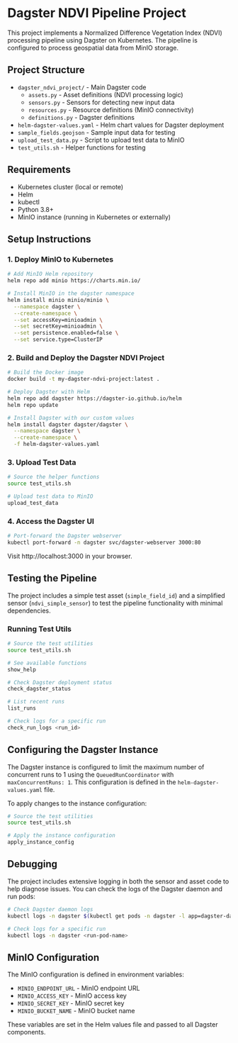 # Dagster NDVI Pipeline Project

This project implements a Normalized Difference Vegetation Index (NDVI) processing pipeline using Dagster on Kubernetes. The pipeline is configured to process geospatial data from MinIO storage.

## Project Structure

- `dagster_ndvi_project/` - Main Dagster code
  - `assets.py` - Asset definitions (NDVI processing logic)
  - `sensors.py` - Sensors for detecting new input data
  - `resources.py` - Resource definitions (MinIO connectivity)
  - `definitions.py` - Dagster definitions
- `helm-dagster-values.yaml` - Helm chart values for Dagster deployment
- `sample_fields.geojson` - Sample input data for testing
- `upload_test_data.py` - Script to upload test data to MinIO
- `test_utils.sh` - Helper functions for testing

## Requirements

- Kubernetes cluster (local or remote)
- Helm
- kubectl
- Python 3.8+
- MinIO instance (running in Kubernetes or externally)

## Setup Instructions

### 1. Deploy MinIO to Kubernetes

```bash
# Add MinIO Helm repository
helm repo add minio https://charts.min.io/

# Install MinIO in the dagster namespace
helm install minio minio/minio \
  --namespace dagster \
  --create-namespace \
  --set accessKey=minioadmin \
  --set secretKey=minioadmin \
  --set persistence.enabled=false \
  --set service.type=ClusterIP
```

### 2. Build and Deploy the Dagster NDVI Project

```bash
# Build the Docker image
docker build -t my-dagster-ndvi-project:latest .

# Deploy Dagster with Helm
helm repo add dagster https://dagster-io.github.io/helm
helm repo update

# Install Dagster with our custom values
helm install dagster dagster/dagster \
  --namespace dagster \
  --create-namespace \
  -f helm-dagster-values.yaml
```

### 3. Upload Test Data

```bash
# Source the helper functions
source test_utils.sh

# Upload test data to MinIO
upload_test_data
```

### 4. Access the Dagster UI

```bash
# Port-forward the Dagster webserver
kubectl port-forward -n dagster svc/dagster-webserver 3000:80
```

Visit http://localhost:3000 in your browser.

## Testing the Pipeline

The project includes a simple test asset (`simple_field_id`) and a simplified sensor (`ndvi_simple_sensor`) to test the pipeline functionality with minimal dependencies.

### Running Test Utils

```bash
# Source the test utilities
source test_utils.sh

# See available functions
show_help

# Check Dagster deployment status
check_dagster_status

# List recent runs
list_runs

# Check logs for a specific run
check_run_logs <run_id>
```

## Configuring the Dagster Instance

The Dagster instance is configured to limit the maximum number of concurrent runs to 1 using the `QueuedRunCoordinator` with `maxConcurrentRuns: 1`. This configuration is defined in the `helm-dagster-values.yaml` file.

To apply changes to the instance configuration:

```bash
# Source the test utilities
source test_utils.sh

# Apply the instance configuration
apply_instance_config
```

## Debugging

The project includes extensive logging in both the sensor and asset code to help diagnose issues. You can check the logs of the Dagster daemon and run pods:

```bash
# Check Dagster daemon logs
kubectl logs -n dagster $(kubectl get pods -n dagster -l app=dagster-daemon -o jsonpath='{.items[0].metadata.name}')

# Check logs for a specific run
kubectl logs -n dagster <run-pod-name>
```

## MinIO Configuration

The MinIO configuration is defined in environment variables:

- `MINIO_ENDPOINT_URL` - MinIO endpoint URL
- `MINIO_ACCESS_KEY` - MinIO access key
- `MINIO_SECRET_KEY` - MinIO secret key
- `MINIO_BUCKET_NAME` - MinIO bucket name

These variables are set in the Helm values file and passed to all Dagster components. 